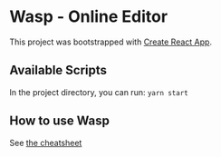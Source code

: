 # Wasp - Online Editor

This project was bootstrapped with [Create React App](https://github.com/facebook/create-react-app).

## Available Scripts

In the project directory, you can run: `yarn start`

## How to use Wasp
See [the cheatsheet](HOWTO.md)
